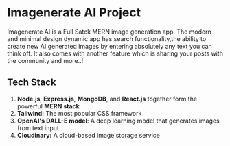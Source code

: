 # Imagenerate AI Project

Imagenerate AI is a Full Satck MERN image generation app.
The modern and minimal design dynamic app has search functionality,the ability to create new AI generated images by entering absolutely any text you can think off. It also comes with another feature which is sharing your posts with the community and more..!

## Tech Stack

1. **Node.js**, **Express.js**, **MongoDB**, and **React.js** together form the powerful **MERN stack**
2. **Tailwind:** The most popular CSS framework
3. **OpenAI's DALL-E model**: A deep learning model that generates images from text input
4. **Cloudinary:** A cloud-based image storage service
